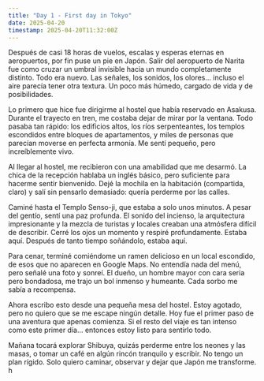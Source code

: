 ```yaml
---
title: "Day 1 - First day in Tokyo"
date: 2025-04-20
timestamp: 2025-04-20T11:32:00Z
---
```



Después de casi 18 horas de vuelos, escalas y esperas eternas en aeropuertos, por fin puse un pie en Japón. Salir del aeropuerto de Narita fue como cruzar un umbral invisible hacia un mundo completamente distinto. Todo era nuevo. Las señales, los sonidos, los olores... incluso el aire parecía tener otra textura. Un poco más húmedo, cargado de vida y de posibilidades.

Lo primero que hice fue dirigirme al hostel que había reservado en Asakusa. Durante el trayecto en tren, me costaba dejar de mirar por la ventana. Todo pasaba tan rápido: los edificios altos, los ríos serpenteantes, los templos escondidos entre bloques de apartamentos, y miles de personas que parecían moverse en perfecta armonía. Me sentí pequeño, pero increíblemente vivo.

Al llegar al hostel, me recibieron con una amabilidad que me desarmó. La chica de la recepción hablaba un inglés básico, pero suficiente para hacerme sentir bienvenido. Dejé la mochila en la habitación (compartida, claro) y salí sin pensarlo demasiado: quería perderme por las calles.

Caminé hasta el Templo Senso-ji, que estaba a solo unos minutos. A pesar del gentío, sentí una paz profunda. El sonido del incienso, la arquitectura impresionante y la mezcla de turistas y locales creaban una atmósfera difícil de describir. Cerré los ojos un momento y respiré profundamente. Estaba aquí. Después de tanto tiempo soñándolo, estaba aquí.

Para cenar, terminé comiéndome un ramen delicioso en un local escondido, de esos que no aparecen en Google Maps. No entendía nada del menú, pero señalé una foto y sonreí. El dueño, un hombre mayor con cara seria pero bondadosa, me trajo un bol inmenso y humeante. Cada sorbo me sabía a recompensa.

Ahora escribo esto desde una pequeña mesa del hostel. Estoy agotado, pero no quiero que se me escape ningún detalle. Hoy fue el primer paso de una aventura que apenas comienza. Si el resto del viaje es tan intenso como este primer día... entonces estoy listo para sentirlo todo.

Mañana tocará explorar Shibuya, quizás perderme entre los neones y las masas, o tomar un café en algún rincón tranquilo y escribir. No tengo un plan rígido. Solo quiero caminar, observar y dejar que Japón me transforme.
h